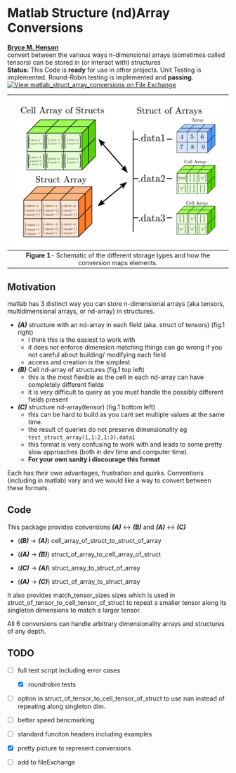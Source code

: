 # Matlab Structure (nd)Array Conversions
**[Bryce M. Henson](https://github.com/brycehenson)**  
convert between the various ways n-dimensional arrays (sometimes called tensors) can be stored in (or interact with) structures  
**Status:** This Code is **ready** for use in other projects. Unit Testing is implemented. Round-Robin testing is implemented and **passing**.
[![View matlab_struct_array_conversions on File Exchange](https://www.mathworks.com/matlabcentral/images/matlab-file-exchange.svg)](https://www.mathworks.com/matlabcentral/fileexchange/77440-matlab_struct_array_conversions)

| ![diagram of the conversion between struct-tensor types](/figs/diagram.png "Fig1") | 
|:--:| 
 **Figure 1**- Schematic of the different storage types and how the conversion maps elements.|

## Motivation
matlab has 3 distinct way you can store n-dimensional arrays (aka tensors, multidimensional arrays, or nd-array) in structures.
- ***(A)*** structure with an nd-array in each field (aka. struct of tensors) (fig.1 right)
  - I think this is the easiest to work with
  - it does not enforce dimension matching things can go wrong if you not careful about building/ modifying each field
  - access and creation is the simplest
- ***(B)*** Cell nd-array of structures (fig.1 top left)
  - this is the most flexible as the cell in each nd-array can have completely different fields
  - it is very difficult to query as you must handle the possibly different fields present
- ***(C)*** structure nd-array(tensor) (fig.1 bottom left)
  - this can be hard to build as you cant set multiple values at the same time.
  - the result of queries do not preserve dimensionality eg ```test_struct_array(1,1:2,1:3).data1```
  - this format is very confusing to work with and leads to some pretty slow approaches (both in dev time and computer time).
  - **For your own sanity i discourage this format**

  
Each has their own advantages, frustration and quirks. Conventions (including in matlab) vary and we would like a way to convert between these formats.

## Code
This package provides conversions ***(A)*** <-> ***(B)*** and ***(A)*** <-> ***(C)***
- (***(B)*** -> ***(A)***) cell_array_of_struct_to_struct_of_array
- (***(A)*** -> ***(B)***) struct_of_array_to_cell_array_of_struct

- (***(C)*** -> ***(A)***) struct_array_to_struct_of_array
- (***(A)*** -> ***(C)***)  struct_of_array_to_struct_array

It also provides match_tensor_sizes sizes which is used in struct_of_tensor_to_cell_tensor_of_struct to repeat a smaller tensor along its singleton dimensions to match a larger tensor.

All 6 conversions can handle arbitrary dimensionality arrays and structures of any depth.


## TODO
- [ ] full test script including error cases
  - [x] roundrobin tests
- [ ] option in struct_of_tensor_to_cell_tensor_of_struct to use nan instead of repeating along singleton dim.
- [ ] better speed bencmarking
- [ ] standard funciton headers including examples
- [x] pretty picture to represent conversions
- [ ] add to fileExchange






